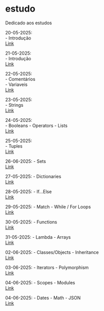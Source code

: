 # estudo
Dedicado aos estudos 

20-05-2025:  
    - Introdução  
[Link](https://youtu.be/q4Sgp1-S5uo)

21-05-2025:  
    - Introdução  
[Link](https://youtu.be/Id-rF46ymCE)

22-05-2025:  
    - Comentários  
    - Variaveis  
 [Link](https://youtu.be/cCzZfz5-aqc)

23-05-2025:  
    - Strings  
 [Link](https://youtu.be/Cy6alfcmq7Q)

24-05-2025:  
    - Booleans
    - Operators
    - Lists  
 [Link](https://youtube.com/live/O1e9OZyOr_o)

25-05-2025:  
    - Tuples  
 [Link](https://youtube.com/live/rkH4sE5mDSQ)

 26-06-2025:
    - Sets  
 [Link](https://youtube.com/live/T9JfQMnPZko)    

 27-05-2025:
    - Dictionaries  
 [Link](https://youtube.com/live/GbxtXiLFQFY)    

 28-05-2025:
    - If...Else  
 [Link](https://youtube.com/live/v2WzlqFERr8)   

 29-05-2025:
    - Match - While / For Loops  
 [Link](https://youtube.com/live/0Bs4sINszZI)  

 30-05-2025:
    - Functions  
 [Link](https://youtube.com/live/38TqvhPWPZ0)  

 31-05-2025:
    - Lambda - Arrays  
 [Link](https://youtube.com/live/jwqsx-v0ESc)  

 02-06-2025:
    - Classes/Objects - Inheritance  
 [Link](https://youtube.com/live/a4d21w1kwIg)  

 03-06-2025:
    - Iterators - Polymorphism  
 [Link](https://youtube.com/live/T-E-l53FvUc) 

 04-06-2025:
    - Scopes - Modules  
 [Link](https://youtube.com/live/RzJ9LAyRKxU) 

 04-06-2025:
    - Dates - Math - JSON  
 [Link](https://youtube.com/live/MJkTkW47MbU) 